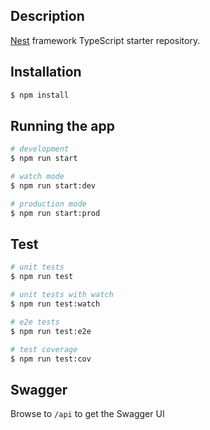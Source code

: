 ## Description

[Nest](https://github.com/nestjs/nest) framework TypeScript starter repository.

## Installation

```bash
$ npm install
```

## Running the app

```bash
# development
$ npm run start

# watch mode
$ npm run start:dev

# production mode
$ npm run start:prod
```

## Test

```bash
# unit tests
$ npm run test

# unit tests with watch
$ npm run test:watch

# e2e tests
$ npm run test:e2e

# test coverage
$ npm run test:cov
```

## Swagger

Browse to `/api` to get the Swagger UI